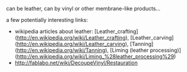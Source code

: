 can be leather, can by vinyl or other membrane-like products...

a few potentially interesting links:

- wikipedia articles about leather: [Leather_crafting] (http://en.wikipedia.org/wiki/Leather_crafting), [Leather_carving] (http://en.wikipedia.org/wiki/Leather_carving), [Tanning] (http://en.wikipedia.org/wiki/Tanning), [Liming (leather processing)] (http://en.wikipedia.org/wiki/Liming_%28leather_processing%29)
- http://fablabo.net/wiki/DecoupeVinyl/Restauration




